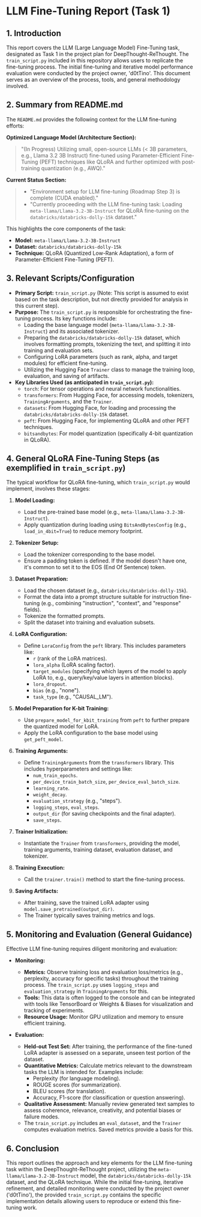 # LLM Fine-Tuning Report (Task 1)

## 1. Introduction

This report covers the LLM (Large Language Model) Fine-Tuning task, designated as Task 1 in the project plan for DeepThought-ReThought. The `train_script.py` included in this repository allows users to replicate the fine-tuning process. The initial fine-tuning and iterative model performance evaluation were conducted by the project owner, 'd0tTino'. This document serves as an overview of the process, tools, and general methodology involved.

## 2. Summary from README.md

The `README.md` provides the following context for the LLM fine-tuning efforts:

**Optimized Language Model (Architecture Section):**
> "(In Progress) Utilizing small, open-source LLMs (< 3B parameters, e.g., Llama 3.2 3B Instruct) fine-tuned using Parameter-Efficient Fine-Tuning (PEFT) techniques like QLoRA and further optimized with post-training quantization (e.g., AWQ)."

**Current Status Section:**
> * "Environment setup for LLM fine-tuning (Roadmap Step 3) is complete (CUDA enabled)."
> * "Currently proceeding with the LLM fine-tuning task: Loading `meta-llama/Llama-3.2-3B-Instruct` for QLoRA fine-tuning on the `databricks/databricks-dolly-15k` dataset."

This highlights the core components of the task:
*   **Model:** `meta-llama/Llama-3.2-3B-Instruct`
*   **Dataset:** `databricks/databricks-dolly-15k`
*   **Technique:** QLoRA (Quantized Low-Rank Adaptation), a form of Parameter-Efficient Fine-Tuning (PEFT).

## 3. Relevant Scripts/Configuration

*   **Primary Script:** `train_script.py` (Note: This script is assumed to exist based on the task description, but not directly provided for analysis in this current step).
*   **Purpose:** The `train_script.py` is responsible for orchestrating the fine-tuning process. Its key functions include:
    *   Loading the base language model (`meta-llama/Llama-3.2-3B-Instruct`) and its associated tokenizer.
    *   Preparing the `databricks/databricks-dolly-15k` dataset, which involves formatting prompts, tokenizing the text, and splitting it into training and evaluation sets.
    *   Configuring LoRA parameters (such as rank, alpha, and target modules) for efficient fine-tuning.
    *   Utilizing the Hugging Face `Trainer` class to manage the training loop, evaluation, and saving of artifacts.
*   **Key Libraries Used (as anticipated in `train_script.py`):**
    *   `torch`: For tensor operations and neural network functionalities.
    *   `transformers`: From Hugging Face, for accessing models, tokenizers, `TrainingArguments`, and the `Trainer`.
    *   `datasets`: From Hugging Face, for loading and processing the `databricks/databricks-dolly-15k` dataset.
    *   `peft`: From Hugging Face, for implementing QLoRA and other PEFT techniques.
    *   `bitsandbytes`: For model quantization (specifically 4-bit quantization in QLoRA).

## 4. General QLoRA Fine-Tuning Steps (as exemplified in `train_script.py`)

The typical workflow for QLoRA fine-tuning, which `train_script.py` would implement, involves these stages:

1.  **Model Loading:**
    *   Load the pre-trained base model (e.g., `meta-llama/Llama-3.2-3B-Instruct`).
    *   Apply quantization during loading using `BitsAndBytesConfig` (e.g., `load_in_4bit=True`) to reduce memory footprint.

2.  **Tokenizer Setup:**
    *   Load the tokenizer corresponding to the base model.
    *   Ensure a padding token is defined. If the model doesn't have one, it's common to set it to the EOS (End Of Sentence) token.

3.  **Dataset Preparation:**
    *   Load the chosen dataset (e.g., `databricks/databricks-dolly-15k`).
    *   Format the data into a prompt structure suitable for instruction fine-tuning (e.g., combining "instruction", "context", and "response" fields).
    *   Tokenize the formatted prompts.
    *   Split the dataset into training and evaluation subsets.

4.  **LoRA Configuration:**
    *   Define `LoraConfig` from the `peft` library. This includes parameters like:
        *   `r` (rank of the LoRA matrices).
        *   `lora_alpha` (LoRA scaling factor).
        *   `target_modules` (specifying which layers of the model to apply LoRA to, e.g., query/key/value layers in attention blocks).
        *   `lora_dropout`.
        *   `bias` (e.g., "none").
        *   `task_type` (e.g., "CAUSAL_LM").

5.  **Model Preparation for K-bit Training:**
    *   Use `prepare_model_for_kbit_training` from `peft` to further prepare the quantized model for LoRA.
    *   Apply the LoRA configuration to the base model using `get_peft_model`.

6.  **Training Arguments:**
    *   Define `TrainingArguments` from the `transformers` library. This includes hyperparameters and settings like:
        *   `num_train_epochs`.
        *   `per_device_train_batch_size`, `per_device_eval_batch_size`.
        *   `learning_rate`.
        *   `weight_decay`.
        *   `evaluation_strategy` (e.g., "steps").
        *   `logging_steps`, `eval_steps`.
        *   `output_dir` (for saving checkpoints and the final adapter).
        *   `save_steps`.

7.  **Trainer Initialization:**
    *   Instantiate the `Trainer` from `transformers`, providing the model, training arguments, training dataset, evaluation dataset, and tokenizer.

8.  **Training Execution:**
    *   Call the `trainer.train()` method to start the fine-tuning process.

9.  **Saving Artifacts:**
    *   After training, save the trained LoRA adapter using `model.save_pretrained(output_dir)`.
    *   The Trainer typically saves training metrics and logs.

## 5. Monitoring and Evaluation (General Guidance)

Effective LLM fine-tuning requires diligent monitoring and evaluation:

*   **Monitoring:**
    *   **Metrics:** Observe training loss and evaluation loss/metrics (e.g., perplexity, accuracy for specific tasks) throughout the training process. The `train_script.py` uses `logging_steps` and `evaluation_strategy` in `TrainingArguments` for this.
    *   **Tools:** This data is often logged to the console and can be integrated with tools like TensorBoard or Weights & Biases for visualization and tracking of experiments.
    *   **Resource Usage:** Monitor GPU utilization and memory to ensure efficient training.

*   **Evaluation:**
    *   **Held-out Test Set:** After training, the performance of the fine-tuned LoRA adapter is assessed on a separate, unseen test portion of the dataset.
    *   **Quantitative Metrics:** Calculate metrics relevant to the downstream tasks the LLM is intended for. Examples include:
        *   Perplexity (for language modeling).
        *   ROUGE scores (for summarization).
        *   BLEU scores (for translation).
        *   Accuracy, F1-score (for classification or question answering).
    *   **Qualitative Assessment:** Manually review generated text samples to assess coherence, relevance, creativity, and potential biases or failure modes.
    *   The `train_script.py` includes an `eval_dataset`, and the `Trainer` computes evaluation metrics. Saved metrics provide a basis for this.

## 6. Conclusion

This report outlines the approach and key elements for the LLM fine-tuning task within the DeepThought-ReThought project, utilizing the `meta-llama/Llama-3.2-3B-Instruct` model, the `databricks/databricks-dolly-15k` dataset, and the QLoRA technique. While the initial fine-tuning, iterative refinement, and detailed monitoring were conducted by the project owner ('d0tTino'), the provided `train_script.py` contains the specific implementation details allowing users to reproduce or extend this fine-tuning work.
